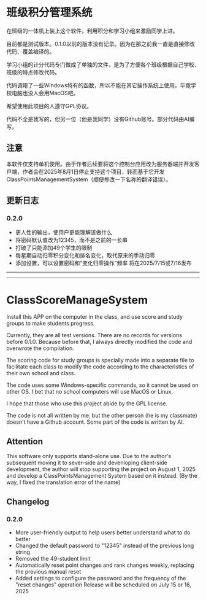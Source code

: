 # 班级积分管理系统

在班级的一体机上装上这个软件，利用积分和学习小组来激励同学上进。

目前都是测试版本。0.1.0以前的版本没有记录。因为在那之前我一直是直接修改代码、覆盖编译的。

学习小组的计分代码专门做成了单独的文件，是为了方便各个班级根据自己学校、班级的特点修改代码。

代码调用了一些Windows特有的函数，所以不能在其它操作系统上使用。毕竟学校电脑也没人会用MacOS吧。

希望使用此项目的人遵守GPL协议。

代码不全是我写的，但另一位（他是我同学）没有Github账号。部分代码由AI编写。

## 注意

本软件仅支持单机使用。由于作者后续要将这个控制台应用改为服务器端并开发客户端，作者会在2025年8月1日停止支持这个项目，转而基于它开发ClassPointsManagementSystem（顺便修改一下名称的翻译错误）。

## 更新日志

### 0.2.0
 - 更人性的输出，使用户更能理解该做什么
 - 将密码默认值改为12345，而不是之前的一长串
 - 打破了只能添加49个学生的限制
 - 每星期自动归零积分变化和排名变化，取代原来的手动归零
 - 添加设置，可以设置密码和“变化归零操作”频率
将在2025/7/15或7/16发布

*********
*********

# ClassScoreManageSystem

Install this APP on the computer in the class, and use score and study groups to make students progress.

Currently, they are all test versions. There are no records for versions before 0.1.0. Because before that, I always directly modified the code and overwrote the compilation.

The scoring code for study groups is specially made into a separate file to facilitate each class to modify the code according to the characteristics of their own school and class.

The code uses some Windows-specific commands, so it cannot be used on other OS. I bet that no school computers will use MacOS or Linux. 

I hope that those who use this project abide by the GPL license. 

The code is not all written by me, but the other person (he is my classmate) doesn't have a Github account. Some part of the code is written by AI.

## Attention

This software only supports stand-alone use. Due to the author's subsequent moving it to sever-side and devenloping client-side development, the author will stop supporting the project on August 1, 2025 and develop a ClassPointsManagement System based on it instead. (By the way, I fixed the translation error of the name)

## Changelog  

### 0.2.0  
- More user-friendly output to help users better understand what to do better
- Changed the default password to "12345" instead of the previous long string  
- Removed the 49-student limit  
- Automatically reset point changes and rank changes weekly, replacing the previous manual reset  
- Added settings to configure the password and the frequency of the "reset changes" operation
Release will be scheduled on July 15 or 16, 2025
